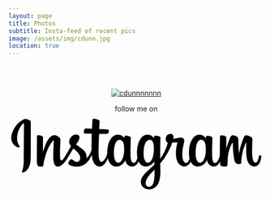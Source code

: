 ```yaml
---
layout: page
title: Photos
subtitle: Insta-feed of recent pics
image: /assets/img/cdunn.jpg
location: true
---
```


<div class="row" id="instafeed"></div>

<div class="cf"></div>

<br><br>

<div style="text-align:center;">
  <figure class="fig fig-xs">
    <a class="instagram-avatar" href="https://instagram.com/cdunnnnnnn/" target="_blank">
      <img class="fig-img" src="/assets/img/instagram-avatar.jpg" alt="cdunnnnnnn" title="cdunnnnnnn">
    </a>
  </figure>
  <p>
    follow me on <a class="icn icn-sz-xxl icn-instagram" href="https://instagram.com/cdunnnnnnn/" target="_blank" title="Instagram"><svg viewBox="0 0 792 257.4"><path d="M48.2 19.5c-15.9 6.6-33.3 25.4-38.8 49 -7 29.8 22.1 42.5 24.4 38.3 2.8-4.9-5.2-6.5-6.9-22 -2.1-20 7.2-42.4 18.9-52.2 2.2-1.8 2.1 0.7 2.1 5.4 0 8.4-0.5 83.7-0.5 99.4 0 21.3-0.9 28-2.5 34.6 -1.6 6.7-4.2 11.3-2.2 13 2.2 2 11.5-2.7 16.8-10.2 6.4-9 8.7-19.8 9.1-31.6 0.5-14.2 0.5-36.6 0.5-49.4 0-11.7 0.2-46.1-0.2-66.8C68.9 22 54.8 16.7 48.2 19.5zM780.2 131.2c-2.3 0-3.4 2.4-4.2 6.4 -3 13.9-6.2 17-10.3 17 -4.6 0-8.7-6.9-9.7-20.6 -0.8-10.8-0.7-30.8 0.4-50.6 0.2-4.1-0.9-8.1-11.8-12.1 -4.7-1.7-11.5-4.2-14.9 4 -9.6 23.2-13.4 41.6-14.3 49.1 0 0.4-0.5 0.5-0.6-0.4 -0.6-6-1.8-16.9-2-39.8 0-4.5-1-8.3-5.9-11.4 -3.2-2-12.9-5.6-16.4-1.3 -3 3.5-6.5 12.8-10.2 23.9 -3 9-5 15.1-5 15.1s0-24.3 0.1-33.5c0-3.5-2.4-4.6-3.1-4.8 -3.2-0.9-9.6-2.5-12.3-2.5 -3.3 0-4.2 1.9-4.2 4.6 0 0.4-0.5 32-0.5 54.1 0 1 0 2 0 3.1 -1.8 10.2-7.8 24-14.4 24 -6.5 0-9.6-5.8-9.6-32.2 0-15.4 0.5-22.1 0.7-33.2 0.1-6.4 0.4-11.3 0.4-12.5 0-3.4-6-5.2-8.7-5.8 -2.8-0.6-5.2-0.9-7.1-0.8 -2.7 0.2-4.5 1.9-4.5 4.3 0 1.3 0 3.7 0 3.7 -3.4-5.4-8.9-9.1-12.6-10.2 -9.9-2.9-20.2-0.3-28 10.5 -6.2 8.6-9.9 18.4-11.4 32.5 -1.1 10.3-0.7 20.7 1.2 29.5 -2.3 9.9-6.6 14-11.3 14 -6.8 0-11.7-11.1-11.1-30.3 0.4-12.6 2.9-21.5 5.7-34.3 1.2-5.5 0.2-8.3-2.2-11.1 -2.2-2.5-6.9-3.8-13.6-2.2 -4.8 1.1-11.7 2.3-17.9 3.3 0 0 0.4-1.5 0.7-4.2 1.6-14-13.5-12.8-18.4-8.4 -2.9 2.7-4.9 5.8-5.6 11.5 -1.2 9 6.1 13.2 6.1 13.2 -2.4 11-8.3 25.3-14.3 35.7 -3.3 5.6-5.7 9.7-8.9 14 0-1.6 0-3.3 0-4.9 -0.1-23.1 0.2-41.2 0.4-47.8 0.1-6.4 0.4-11.2 0.4-12.3 0-2.5-1.5-3.5-4.5-4.7 -2.7-1.1-5.9-1.8-9.2-2 -4.2-0.3-6.7 1.9-6.6 4.5 0 0.5 0 3.5 0 3.5 -3.4-5.4-8.9-9.1-12.6-10.2 -9.9-2.9-20.2-0.3-28 10.5 -6.2 8.6-10.2 20.8-11.4 32.4 -1.1 10.8-0.9 20 0.6 27.8 -1.6 7.8-6.1 15.9-11.2 15.9 -6.5 0-10.2-5.8-10.2-32.2 0-15.4 0.5-22.1 0.7-33.2 0.1-6.4 0.4-11.3 0.4-12.5 0-3.4-6-5.2-8.7-5.8 -2.9-0.7-5.4-0.9-7.3-0.8 -2.5 0.2-4.3 2.4-4.3 4.1 0 1.7 0 3.9 0 3.9 -3.4-5.4-8.9-9.1-12.6-10.2 -9.9-2.9-20.1-0.3-28 10.5 -5.1 7.1-9.2 14.9-11.4 32.2 -0.6 5-0.9 9.7-0.9 14.1 -2 12.5-11 26.8-18.4 26.8 -4.3 0-8.4-8.3-8.4-26.1 0-23.7 1.5-57.5 1.7-60.7 0 0 9.3-0.2 11.1-0.2 4.6-0.1 8.8 0.1 15-0.3 3.1-0.2 6.1-11.3 2.9-12.7 -1.4-0.6-11.7-1.2-15.7-1.3 -3.4-0.1-12.9-0.8-12.9-0.8s0.9-22.4 1.1-24.8c0.2-2-2.4-3-3.8-3.6 -3.6-1.5-6.7-2.2-10.5-3 -5.2-1.1-7.6 0-8 4.4 -0.7 6.7-1.1 26.2-1.1 26.2 -3.8 0-16.9-0.7-20.7-0.7 -3.6 0-7.4 15.3-2.5 15.5 5.7 0.2 15.5 0.4 22 0.6 0 0-0.3 34.3-0.3 44.9 0 1.1 0 2.2 0 3.3 -3.6 18.7-16.3 28.9-16.3 28.9 2.7-12.4-2.8-21.7-12.8-29.6 -3.7-2.9-11-8.4-19.1-14.4 0 0 4.7-4.6 8.9-14 3-6.6 3.1-14.2-4.2-15.9 -12-2.8-21.9 6.1-24.9 15.5 -2.3 7.3-1.1 12.7 3.4 18.3 0.3 0.4 0.7 0.8 1 1.3 -2.7 5.2-6.4 12.3-9.6 17.7 -8.8 15.2-15.4 27.2-20.4 27.2 -4 0-3.9-12.2-3.9-23.6 0-9.8 0.7-24.6 1.3-39.9 0.2-5.1-2.3-7.9-6.6-10.6 -2.6-1.6-8.1-4.7-11.3-4.7 -4.8 0-18.5 0.6-31.5 38.2 -1.6 4.7-4.9 13.4-4.9 13.4l0.3-45.2c0-1.1-0.6-2.1-1.9-2.8 -2.2-1.2-8-3.6-13.2-3.6 -2.5 0-3.7 1.2-3.7 3.4l-0.5 70.7c0 5.4 0.1 11.6 0.7 14.4 0.5 2.7 1.4 5 2.4 6.3 1.1 1.3 2.3 2.3 4.3 2.8 1.9 0.4 12.2 1.7 12.7-2.2 0.6-4.7 0.7-9.8 6.1-28.9 8.4-29.6 19.4-44.1 24.6-49.3 0.9-0.9 1.9-1 1.9 0.5 -0.2 6.5-1 22.7-1.5 36.5 -1.4 36.9 5.3 43.8 14.9 43.8 7.3 0 17.7-7.3 28.8-25.8 6.9-11.5 13.6-22.8 18.5-30.9 3.4 3.1 7.1 6.5 10.9 10 8.8 8.3 11.6 16.2 9.7 23.7 -1.5 5.7-7 11.6-16.8 5.9 -2.9-1.7-4.1-3-6.9-4.9 -1.5-1-3.9-1.3-5.3-0.3 -3.7 2.8-5.8 6.3-7 10.6 -1.2 4.2 3.1 6.5 7.5 8.4 3.8 1.7 11.9 3.2 17.1 3.4 20.2 0.7 36.4-9.8 47.7-36.7 2 23.3 10.6 36.4 25.5 36.4 10 0 20-12.9 24.4-25.6 1.3 5.2 3.1 9.7 5.5 13.5 11.5 18.2 33.8 14.3 45-1.2 3.5-4.8 4-6.5 4-6.5 1.6 14.6 13.4 19.7 20.1 19.7 7.5 0 15.3-3.6 20.8-15.9 0.6 1.3 1.3 2.6 2.1 3.8 11.5 18.2 33.8 14.3 45-1.2 0.5-0.7 1-1.4 1.4-2l0.3 9.6c0 0-6.4 5.9-10.3 9.5 -17.3 15.8-30.4 27.9-31.4 41.9 -1.2 17.8 13.2 24.5 24.2 25.4 11.6 0.9 21.6-5.5 27.7-14.5 5.4-7.9 8.9-24.9 8.7-41.8 -0.1-6.7-0.3-15.3-0.4-24.5 6.1-7 12.9-16 19.2-26.4 6.9-11.4 14.2-26.6 18-38.5 0 0 6.4 0.1 13.2-0.4 2.2-0.1 2.8 0.3 2.4 1.9 -0.5 1.9-8.6 33.3-1.2 54.2 5.1 14.3 16.5 18.9 23.3 18.9 7.9 0 15.5-6 19.6-14.9 0.5 1 1 2 1.6 2.8 11.5 18.2 33.7 14.3 45-1.2 2.5-3.5 4-6.5 4-6.5 2.4 15.1 14.2 19.8 20.9 19.8 7 0 13.7-2.9 19.1-15.7 0.2 5.6 0.6 10.2 1.1 11.7 0.3 0.9 2.3 2 3.8 2.5 6.4 2.4 13 1.3 15.4 0.8 1.7-0.3 3-1.7 3.2-5.2 0.5-9.1 0.2-24.5 2.9-35.8 4.6-19.1 9-26.5 11-30.2 1.1-2.1 2.4-2.4 2.5-0.2 0.1 4.4 0.3 17.3 2.1 34.7 1.3 12.8 3.1 20.3 4.4 22.7 3.9 6.8 8.7 7.2 12.5 7.2 2.5 0 7.7-0.7 7.2-5 -0.2-2.1 0.2-15.2 4.7-34.1 3-12.3 8-23.4 9.8-27.5 0.7-1.5 1-0.3 1-0.1 -0.4 8.5-1.2 36.2 2.2 51.3 4.7 20.5 18.2 22.8 22.9 22.8 10.1 0 18.3-7.7 21.1-27.8C784.2 135 783.2 131.2 780.2 131.2zM358.5 118.8c-0.6 10.7-2.7 19.6-6 26.1 -6 11.7-18 15.4-23.3-1.5 -3.8-12.2-2.5-28.9-0.9-37.9 2.3-13.3 8.2-22.8 17.4-21.9C355.1 84.5 359.7 96.6 358.5 118.8zM450.5 118.9c-0.5 10.1-3.1 20.2-6 25.9 -5.9 11.8-18.2 15.5-23.3-1.5 -3.5-11.6-2.6-26.6-0.9-36.1 2.2-12.3 7.7-23.7 17.4-23.7C447.2 83.5 451.9 93.9 450.5 118.9zM452.9 187.6c-0.1 18.4-3 34.5-9.2 39.2 -8.8 6.6-20.6 1.7-18.2-11.7 2.2-11.9 12.4-24 27.4-38.8C453 176.2 453 179.6 452.9 187.6zM611.8 119c-0.5 11.1-3 19.7-6 25.8 -5.9 11.8-18.1 15.5-23.3-1.5 -2.8-9.2-3-24.7-0.9-37.6 2.1-13.1 7.8-23.1 17.4-22.2C608.4 84.4 612.8 96.6 611.8 119z"/></svg></a>
  </p>
</div>

<div class="cf"></div>
